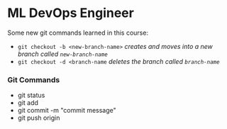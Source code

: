 # ML DevOps Engineer

Some new git commands learned in this course:

- `git checkout -b <new-branch-name>` *creates and moves into a new branch called `new-branch-name`*  
- `git checkout -d <branch-name` *deletes the branch called `branch-name`*

### Git Commands
* git status
* git add
* git commit -m "commit message"
* git push origin <branch-name>
